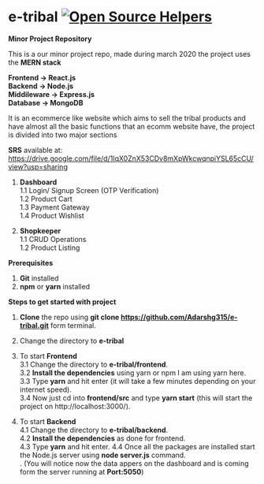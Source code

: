 # e-tribal [![Open Source Helpers](https://www.codetriage.com/adarshg315/e-tribal/badges/users.svg)](https://www.codetriage.com/adarshg315/e-tribal)

__Minor Project Repository__

This is a our minor project repo, made during march 2020
the project uses the __MERN stack__

__Frontend -> React.js<br />
Backend -> Node.js<br />
Middileware -> Express.js<br />
Database -> MongoDB <br />__

It is an ecommerce like website which aims to sell the tribal products and have almost all the basic functions that 
an ecomm website have, the project is divided into two major sections

__SRS__ available at: https://drive.google.com/file/d/1IqX0ZnX53CDv8mXpWkcwqnpiYSL65cCU/view?usp=sharing 

1) __Dashboard__<br />
  1.1 Login/ Signup Screen (OTP Verification)<br />
  1.2 Product Cart<br />
  1.3 Payment Gateway<br />
  1.4 Product Wishlist<br />
 
2) __Shopkeeper__<br />
  1.1 CRUD Operations<br /> 
  1.2 Product Listing<br />

__Prerequisites__<br />
1) __Git__ installed <br />
2) __npm__ or __yarn__ installed <br />

__Steps to get started with project__<br />

1) __Clone__ the repo using __git clone https://github.com/Adarshg315/e-tribal.git__ form terminal.<br />
2) Change the directory to __e-tribal__<br />
3) To start __Frontend__<br />
    3.1 Change the directory to __e-tribal/frontend__.<br />
    3.2 __Install the dependencies__ using yarn or npm I am using yarn here.<br />
    3.3 Type __yarn__ and hit enter (it will take a few minutes depending on your internet speed).<br />
    3.4 Now just cd into __frontend/src__ and type __yarn start__ (this will start the project on http://localhost:3000/).

4) To start __Backend__<br />
    4.1 Change the directory to __e-tribal/backend__.<br />
    4.2 __Install the dependencies__ as done for frontend.<br />
    4.3 Type __yarn__ and hit enter.
    4.4 Once all the packages are installed start the Node.js server using __node server.js__ command. <br />.
    (You will notice now the data appers on the dashboard and is coming form the server running at __Port:5050__)
  
    
    
    
  
      
    
    
